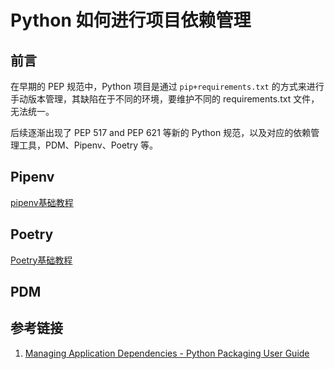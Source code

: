 # Python 如何进行项目依赖管理

## 前言

在早期的 PEP 规范中，Python 项目是通过 `pip+requirements.txt` 的方式来进行手动版本管理，其缺陷在于不同的环境，要维护不同的 requirements.txt 文件，无法统一。

后续逐渐出现了 PEP 517 and PEP 621 等新的 Python 规范，以及对应的依赖管理工具，PDM、Pipenv、Poetry 等。

## Pipenv

[pipenv基础教程](work/programming/Python/CLI/pipenv基础教程.md)
## Poetry

[Poetry基础教程](work/programming/Python/CLI/Poetry基础教程.md)

## PDM

## 参考链接

1. [Managing Application Dependencies - Python Packaging User Guide](https://packaging.python.org/en/latest/tutorials/managing-dependencies/)